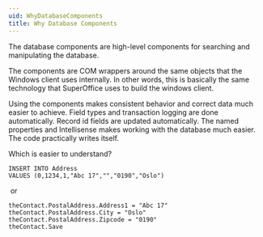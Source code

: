 ```yaml
---
uid: WhyDatabaseComponents
title: Why Database Components
---
```



The database components are high-level components for searching and manipulating the database.

The components are COM wrappers around the same objects that the Windows client uses internally. In other words, this is basically the same technology that SuperOffice uses to build the windows client.

Using the components makes consistent behavior and correct data much easier to achieve. Field types and transaction logging are done automatically. Record id fields are updated automatically. The named properties and Intellisense makes working with the database much easier. The code practically writes itself.

Which is easier to understand?

```
INSERT INTO Address
VALUES (0,1234,1,"Abc 17","","0190","Oslo")
```

 or

```
theContact.PostalAddress.Address1 = "Abc 17"
theContact.PostalAddress.City = "Oslo"
theContact.PostalAddress.Zipcode = "0190"
theContact.Save
```

